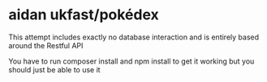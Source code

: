 # aidan ukfast/pokédex

This attempt includes exactly no database interaction and is entirely based around the Restful API

You have to run composer install and npm install to get it working but you should just be able to use it

